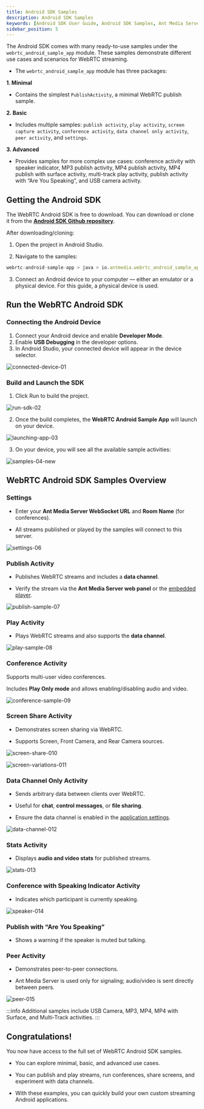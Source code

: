 ```yaml
---
title: Android SDK Samples
description: Android SDK Samples 
keywords: [Android SDK User Guide, Android SDK Samples, Ant Media Server Documentation, Ant Media Server Tutorials]
sidebar_position: 5
---
```


The Android SDK comes with many ready-to-use samples under the `webrtc_android_sample_app` module. These samples demonstrate different use cases and scenarios for WebRTC streaming.

- The `webrtc_android_sample_app` module has three packages:

**1. Minimal**

* Contains the simplest `PublishActivity`, a minimal WebRTC publish sample.

**2. Basic**

* Includes multiple samples: `publish activity`, `play activity`, `screen capture activity`, `conference activity`, `data channel only activity`, `peer activity`, and `settings`.

**3. Advanced**

- Provides samples for more complex use cases: conference activity with speaker indicator, MP3 publish activity, MP4 publish activity, MP4 publish with surface activity, multi-track play activity, publish activity with “Are You Speaking”, and USB camera activity.

## Getting the Android SDK

The WebRTC Android SDK is free to download. You can download or clone it from the [**Android SDK Github repository**](https://github.com/ant-media/WebRTC-Android-SDK).

After downloading/cloning:

1. Open the project in Android Studio.

2. Navigate to the samples:

```js
webrtc-android-sample-app > java > io.antmedia.webrtc_android_sample_app
```

3. Connect an Android device to your computer — either an emulator or a physical device. For this guide, a physical device is used.

## Run the WebRTC Android SDK

### Connecting the Android Device
1. Connect your Android device and enable **Developer Mode**.
2. Enable **USB Debugging** in the developer options.
3. In Android Studio, your connected device will appear in the device selector.

![connected-device-01](https://github.com/user-attachments/assets/86a5433c-736a-4992-a942-f217d2fee6ab)


### Build and Launch the SDK

1. Click Run to build the project.

![run-sdk-02](https://github.com/user-attachments/assets/042b2e65-81a3-443d-b613-0302dbc5c73a)


2. Once the build completes, the **WebRTC Android Sample App** will launch on your device.

![launching-app-03](https://github.com/user-attachments/assets/d7d840dc-bca6-4223-bc1f-bfbc1daec2af)


3. On your device, you will see all the available sample activities:

![samples-04-new](https://github.com/user-attachments/assets/e8135ebd-b0ed-4e07-bcdc-9a6c0d557fcc)


## WebRTC Android SDK Samples Overview

### Settings

* Enter your **Ant Media Server WebSocket URL** and **Room Name** (for conferences).

* All streams published or played by the samples will connect to this server.

![settings-06](https://github.com/user-attachments/assets/7796a559-d152-4771-b612-2c0ba41215e1)

### Publish Activity

* Publishes WebRTC streams and includes a **data channel**.

* Verify the stream via the **Ant Media Server web panel** or the [embedded player](https://antmedia.io/docs/guides/playing-live-stream/embedded-web-player/). 

![publish-sample-07](https://github.com/user-attachments/assets/eb8aa1de-fab2-4efa-b4b4-824ab33d23e4)


### Play Activity

* Plays WebRTC streams and also supports the **data channel**.

![play-sample-08](https://github.com/user-attachments/assets/7bc4b6df-2b2f-4c74-b7c9-046797cc580e)

### Conference Activity

Supports multi-user video conferences.

Includes **Play Only mode** and allows enabling/disabling audio and video.

![conference-sample-09](https://github.com/user-attachments/assets/4ce7fe1b-6564-4eb9-a36e-87c5440b9f23)

### Screen Share Activity

* Demonstrates screen sharing via WebRTC.

* Supports Screen, Front Camera, and Rear Camera sources.

![screen-share-010](https://github.com/user-attachments/assets/172c39ed-c0ef-459c-ba2c-c7cd22f9f0cb)


![screen-variations-011](https://github.com/user-attachments/assets/87bc2b09-9998-449b-9283-b9cea1c2db79)


### Data Channel Only Activity

* Sends arbitrary data between clients over WebRTC.

* Useful for **chat**, **control messages**, or **file sharing**.

* Ensure the data channel is enabled in the [application settings](https://antmedia.io/docs/guides/publish-live-stream/webrtc/data-channel/#enabling-the-data-channel).


![data-channel-012](https://github.com/user-attachments/assets/1e7f631e-7f4a-4b4a-afd2-676320297e84)


### Stats Activity

* Displays **audio and video stats** for published streams.

![stats-013](https://github.com/user-attachments/assets/e7110d62-311f-4c92-887c-93e003020b4e)

### Conference with Speaking Indicator Activity

* Indicates which participant is currently speaking.

![speaker-014](https://github.com/user-attachments/assets/c4ac309e-810b-46db-b937-fad1af1b9e07)

### Publish with “Are You Speaking”

* Shows a warning if the speaker is muted but talking.

### Peer Activity

* Demonstrates peer-to-peer connections.

* Ant Media Server is used only for signaling; audio/video is sent directly between peers.

![peer-015](https://github.com/user-attachments/assets/98257707-181a-4643-9a02-e5b84dd1d416)

:::info
Additional samples include USB Camera, MP3, MP4, MP4 with Surface, and Multi-Track activities.
:::

## Congratulations!

You now have access to the full set of WebRTC Android SDK samples.

* You can explore minimal, basic, and advanced use cases.

* You can publish and play streams, run conferences, share screens, and experiment with data channels.

* With these examples, you can quickly build your own custom streaming Android applications.
